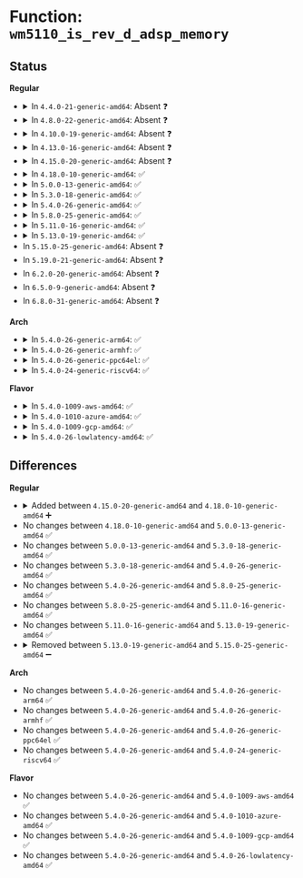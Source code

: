 # Function: <code>wm5110_is_rev_d_adsp_memory</code>

## Status
<b>Regular</b>
<ul>
<li>
<details>
<summary>In <code>4.4.0-21-generic-amd64</code>: Absent ❓</summary>

```json
{
  "name": "wm5110_is_rev_d_adsp_memory",
  "collision_type": "Unique Static",
  "inline_type": "Full",
  "funcs": [
    {
      "addr": 18446744071584609744,
      "name": "wm5110_is_rev_d_adsp_memory",
      "external": false,
      "loc": "drivers/mfd/wm5110-tables.c:1844",
      "file": "drivers/mfd/wm5110-tables.c",
      "inline": "not declared, inlined",
      "caller_inline": [
        "drivers/mfd/wm5110-tables.c:wm5110_is_adsp_memory"
      ],
      "caller_func": []
    }
  ],
  "symbols": []
}
```
</details>
</li>
<li>
<details>
<summary>In <code>4.8.0-22-generic-amd64</code>: Absent ❓</summary>

```json
{
  "name": "wm5110_is_rev_d_adsp_memory",
  "collision_type": "Unique Static",
  "inline_type": "Full",
  "funcs": [
    {
      "addr": 18446744071584958650,
      "name": "wm5110_is_rev_d_adsp_memory",
      "external": false,
      "loc": "drivers/mfd/wm5110-tables.c:1840",
      "file": "drivers/mfd/wm5110-tables.c",
      "inline": "not declared, inlined",
      "caller_inline": [
        "drivers/mfd/wm5110-tables.c:wm5110_is_adsp_memory"
      ],
      "caller_func": []
    }
  ],
  "symbols": []
}
```
</details>
</li>
<li>
<details>
<summary>In <code>4.10.0-19-generic-amd64</code>: Absent ❓</summary>

```json
{
  "name": "wm5110_is_rev_d_adsp_memory",
  "collision_type": "Unique Static",
  "inline_type": "Full",
  "funcs": [
    {
      "addr": 18446744071585142266,
      "name": "wm5110_is_rev_d_adsp_memory",
      "external": false,
      "loc": "drivers/mfd/wm5110-tables.c:1840",
      "file": "drivers/mfd/wm5110-tables.c",
      "inline": "not declared, inlined",
      "caller_inline": [
        "drivers/mfd/wm5110-tables.c:wm5110_is_adsp_memory"
      ],
      "caller_func": []
    }
  ],
  "symbols": []
}
```
</details>
</li>
<li>
<details>
<summary>In <code>4.13.0-16-generic-amd64</code>: Absent ❓</summary>

```json
{
  "name": "wm5110_is_rev_d_adsp_memory",
  "collision_type": "Unique Static",
  "inline_type": "Full",
  "funcs": [
    {
      "addr": 18446744071585223920,
      "name": "wm5110_is_rev_d_adsp_memory",
      "external": false,
      "loc": "drivers/mfd/wm5110-tables.c:1840",
      "file": "drivers/mfd/wm5110-tables.c",
      "inline": "not declared, inlined",
      "caller_inline": [
        "drivers/mfd/wm5110-tables.c:wm5110_is_adsp_memory"
      ],
      "caller_func": []
    }
  ],
  "symbols": []
}
```
</details>
</li>
<li>
<details>
<summary>In <code>4.15.0-20-generic-amd64</code>: Absent ❓</summary>

```json
{
  "name": "wm5110_is_rev_d_adsp_memory",
  "collision_type": "Unique Static",
  "inline_type": "Full",
  "funcs": [
    {
      "addr": 18446744071585651600,
      "name": "wm5110_is_rev_d_adsp_memory",
      "external": false,
      "loc": "drivers/mfd/wm5110-tables.c:1840",
      "file": "drivers/mfd/wm5110-tables.c",
      "inline": "not declared, inlined",
      "caller_inline": [
        "drivers/mfd/wm5110-tables.c:wm5110_is_adsp_memory"
      ],
      "caller_func": []
    }
  ],
  "symbols": []
}
```
</details>
</li>
<li>
<details>
<summary>In <code>4.18.0-10-generic-amd64</code>: ✅</summary>

```c
bool wm5110_is_rev_d_adsp_memory(unsigned int reg)
```

```json
{
  "name": "wm5110_is_rev_d_adsp_memory",
  "collision_type": "Unique Static",
  "inline_type": "No",
  "funcs": [
    {
      "addr": 18446744071585896528,
      "name": "wm5110_is_rev_d_adsp_memory",
      "external": false,
      "loc": "drivers/mfd/wm5110-tables.c:1840",
      "file": "drivers/mfd/wm5110-tables.c",
      "inline": "seen, unknown",
      "caller_inline": [],
      "caller_func": [
        "drivers/mfd/wm5110-tables.c:wm5110_volatile_register",
        "drivers/mfd/wm5110-tables.c:wm5110_readable_register"
      ]
    }
  ],
  "symbols": [
    {
      "addr": 18446744071585896528,
      "name": "wm5110_is_rev_d_adsp_memory",
      "section": ".text",
      "bind": "STB_LOCAL",
      "size": 211
    }
  ]
}
```
</details>
</li>
<li>
<details>
<summary>In <code>5.0.0-13-generic-amd64</code>: ✅</summary>

```c
bool wm5110_is_rev_d_adsp_memory(unsigned int reg)
```

```json
{
  "name": "wm5110_is_rev_d_adsp_memory",
  "collision_type": "Unique Static",
  "inline_type": "No",
  "funcs": [
    {
      "addr": 18446744071586032304,
      "name": "wm5110_is_rev_d_adsp_memory",
      "external": false,
      "loc": "drivers/mfd/wm5110-tables.c:1841",
      "file": "drivers/mfd/wm5110-tables.c",
      "inline": "seen, unknown",
      "caller_inline": [],
      "caller_func": [
        "drivers/mfd/wm5110-tables.c:wm5110_volatile_register",
        "drivers/mfd/wm5110-tables.c:wm5110_readable_register"
      ]
    }
  ],
  "symbols": [
    {
      "addr": 18446744071586032304,
      "name": "wm5110_is_rev_d_adsp_memory",
      "section": ".text",
      "bind": "STB_LOCAL",
      "size": 208
    }
  ]
}
```
</details>
</li>
<li>
<details>
<summary>In <code>5.3.0-18-generic-amd64</code>: ✅</summary>

```c
bool wm5110_is_rev_d_adsp_memory(unsigned int reg)
```

```json
{
  "name": "wm5110_is_rev_d_adsp_memory",
  "collision_type": "Unique Static",
  "inline_type": "No",
  "funcs": [
    {
      "addr": 18446744071586274608,
      "name": "wm5110_is_rev_d_adsp_memory",
      "external": false,
      "loc": "drivers/mfd/wm5110-tables.c:1838",
      "file": "drivers/mfd/wm5110-tables.c",
      "inline": "seen, unknown",
      "caller_inline": [],
      "caller_func": [
        "drivers/mfd/wm5110-tables.c:wm5110_volatile_register",
        "drivers/mfd/wm5110-tables.c:wm5110_readable_register"
      ]
    }
  ],
  "symbols": [
    {
      "addr": 18446744071586274608,
      "name": "wm5110_is_rev_d_adsp_memory",
      "section": ".text",
      "bind": "STB_LOCAL",
      "size": 208
    }
  ]
}
```
</details>
</li>
<li>
<details>
<summary>In <code>5.4.0-26-generic-amd64</code>: ✅</summary>

```c
bool wm5110_is_rev_d_adsp_memory(unsigned int reg)
```

```json
{
  "name": "wm5110_is_rev_d_adsp_memory",
  "collision_type": "Unique Static",
  "inline_type": "No",
  "funcs": [
    {
      "addr": 18446744071586422848,
      "name": "wm5110_is_rev_d_adsp_memory",
      "external": false,
      "loc": "drivers/mfd/wm5110-tables.c:1838",
      "file": "drivers/mfd/wm5110-tables.c",
      "inline": "seen, unknown",
      "caller_inline": [],
      "caller_func": [
        "drivers/mfd/wm5110-tables.c:wm5110_volatile_register",
        "drivers/mfd/wm5110-tables.c:wm5110_readable_register"
      ]
    }
  ],
  "symbols": [
    {
      "addr": 18446744071586422848,
      "name": "wm5110_is_rev_d_adsp_memory",
      "section": ".text",
      "bind": "STB_LOCAL",
      "size": 208
    }
  ]
}
```
</details>
</li>
<li>
<details>
<summary>In <code>5.8.0-25-generic-amd64</code>: ✅</summary>

```c
bool wm5110_is_rev_d_adsp_memory(unsigned int reg)
```

```json
{
  "name": "wm5110_is_rev_d_adsp_memory",
  "collision_type": "Unique Static",
  "inline_type": "No",
  "funcs": [
    {
      "addr": 18446744071587199264,
      "name": "wm5110_is_rev_d_adsp_memory",
      "external": false,
      "loc": "drivers/mfd/wm5110-tables.c:1838",
      "file": "drivers/mfd/wm5110-tables.c",
      "inline": "seen, unknown",
      "caller_inline": [],
      "caller_func": [
        "drivers/mfd/wm5110-tables.c:wm5110_volatile_register",
        "drivers/mfd/wm5110-tables.c:wm5110_readable_register"
      ]
    }
  ],
  "symbols": [
    {
      "addr": 18446744071587199264,
      "name": "wm5110_is_rev_d_adsp_memory",
      "section": ".text",
      "bind": "STB_LOCAL",
      "size": 208
    }
  ]
}
```
</details>
</li>
<li>
<details>
<summary>In <code>5.11.0-16-generic-amd64</code>: ✅</summary>

```c
bool wm5110_is_rev_d_adsp_memory(unsigned int reg)
```

```json
{
  "name": "wm5110_is_rev_d_adsp_memory",
  "collision_type": "Unique Static",
  "inline_type": "No",
  "funcs": [
    {
      "addr": 18446744071587275792,
      "name": "wm5110_is_rev_d_adsp_memory",
      "external": false,
      "loc": "drivers/mfd/wm5110-tables.c:1838",
      "file": "drivers/mfd/wm5110-tables.c",
      "inline": "seen, unknown",
      "caller_inline": [],
      "caller_func": [
        "drivers/mfd/wm5110-tables.c:wm5110_volatile_register",
        "drivers/mfd/wm5110-tables.c:wm5110_readable_register"
      ]
    }
  ],
  "symbols": [
    {
      "addr": 18446744071587275792,
      "name": "wm5110_is_rev_d_adsp_memory",
      "section": ".text",
      "bind": "STB_LOCAL",
      "size": 208
    }
  ]
}
```
</details>
</li>
<li>
<details>
<summary>In <code>5.13.0-19-generic-amd64</code>: ✅</summary>

```c
bool wm5110_is_rev_d_adsp_memory(unsigned int reg)
```

```json
{
  "name": "wm5110_is_rev_d_adsp_memory",
  "collision_type": "Unique Static",
  "inline_type": "No",
  "funcs": [
    {
      "addr": 18446744071587164016,
      "name": "wm5110_is_rev_d_adsp_memory",
      "external": false,
      "loc": "drivers/mfd/wm5110-tables.c:1838",
      "file": "drivers/mfd/wm5110-tables.c",
      "inline": "seen, unknown",
      "caller_inline": [],
      "caller_func": [
        "drivers/mfd/wm5110-tables.c:wm5110_volatile_register",
        "drivers/mfd/wm5110-tables.c:wm5110_readable_register"
      ]
    }
  ],
  "symbols": [
    {
      "addr": 18446744071587164016,
      "name": "wm5110_is_rev_d_adsp_memory",
      "section": ".text",
      "bind": "STB_LOCAL",
      "size": 210
    }
  ]
}
```
</details>
</li>
<li>
In <code>5.15.0-25-generic-amd64</code>: Absent ❓
</li>
<li>
In <code>5.19.0-21-generic-amd64</code>: Absent ❓
</li>
<li>
In <code>6.2.0-20-generic-amd64</code>: Absent ❓
</li>
<li>
In <code>6.5.0-9-generic-amd64</code>: Absent ❓
</li>
<li>
In <code>6.8.0-31-generic-amd64</code>: Absent ❓
</li>
</ul>
<b>Arch</b>
<ul>
<li>
<details>
<summary>In <code>5.4.0-26-generic-arm64</code>: ✅</summary>

```c
bool wm5110_is_rev_d_adsp_memory(unsigned int reg)
```

```json
{
  "name": "wm5110_is_rev_d_adsp_memory",
  "collision_type": "Unique Static",
  "inline_type": "No",
  "funcs": [
    {
      "addr": 18446603336499285504,
      "name": "wm5110_is_rev_d_adsp_memory",
      "external": false,
      "loc": "drivers/mfd/wm5110-tables.c:1838",
      "file": "drivers/mfd/wm5110-tables.c",
      "inline": "seen, unknown",
      "caller_inline": [],
      "caller_func": [
        "drivers/mfd/wm5110-tables.c:wm5110_volatile_register",
        "drivers/mfd/wm5110-tables.c:wm5110_readable_register"
      ]
    }
  ],
  "symbols": [
    {
      "addr": 18446603336499285504,
      "name": "wm5110_is_rev_d_adsp_memory",
      "section": ".text",
      "bind": "STB_LOCAL",
      "size": 232
    }
  ]
}
```
</details>
</li>
<li>
<details>
<summary>In <code>5.4.0-26-generic-armhf</code>: ✅</summary>

```c
bool wm5110_is_rev_d_adsp_memory(unsigned int reg)
```

```json
{
  "name": "wm5110_is_rev_d_adsp_memory",
  "collision_type": "Unique Static",
  "inline_type": "No",
  "funcs": [
    {
      "addr": 3231812276,
      "name": "wm5110_is_rev_d_adsp_memory",
      "external": false,
      "loc": "drivers/mfd/wm5110-tables.c:1838",
      "file": "drivers/mfd/wm5110-tables.c",
      "inline": "seen, unknown",
      "caller_inline": [],
      "caller_func": [
        "drivers/mfd/wm5110-tables.c:wm5110_volatile_register",
        "drivers/mfd/wm5110-tables.c:wm5110_readable_register"
      ]
    }
  ],
  "symbols": [
    {
      "addr": 3231812276,
      "name": "wm5110_is_rev_d_adsp_memory",
      "section": ".text",
      "bind": "STB_LOCAL",
      "size": 220
    }
  ]
}
```
</details>
</li>
<li>
<details>
<summary>In <code>5.4.0-26-generic-ppc64el</code>: ✅</summary>

```c
bool wm5110_is_rev_d_adsp_memory(unsigned int reg)
```

```json
{
  "name": "wm5110_is_rev_d_adsp_memory",
  "collision_type": "Unique Static",
  "inline_type": "No",
  "funcs": [
    {
      "addr": 13835058055292481072,
      "name": "wm5110_is_rev_d_adsp_memory",
      "external": false,
      "loc": "drivers/mfd/wm5110-tables.c:1838",
      "file": "drivers/mfd/wm5110-tables.c",
      "inline": "seen, unknown",
      "caller_inline": [],
      "caller_func": [
        "drivers/mfd/wm5110-tables.c:wm5110_volatile_register",
        "drivers/mfd/wm5110-tables.c:wm5110_readable_register"
      ]
    }
  ],
  "symbols": [
    {
      "addr": 13835058055292481072,
      "name": "wm5110_is_rev_d_adsp_memory",
      "section": ".text",
      "bind": "STB_LOCAL",
      "size": 232
    }
  ]
}
```
</details>
</li>
<li>
<details>
<summary>In <code>5.4.0-24-generic-riscv64</code>: ✅</summary>

```c
bool wm5110_is_rev_d_adsp_memory(unsigned int reg)
```

```json
{
  "name": "wm5110_is_rev_d_adsp_memory",
  "collision_type": "Unique Static",
  "inline_type": "No",
  "funcs": [
    {
      "addr": 18446743936276539350,
      "name": "wm5110_is_rev_d_adsp_memory",
      "external": false,
      "loc": "drivers/mfd/wm5110-tables.c:1838",
      "file": "drivers/mfd/wm5110-tables.c",
      "inline": "seen, unknown",
      "caller_inline": [],
      "caller_func": [
        "drivers/mfd/wm5110-tables.c:wm5110_volatile_register",
        "drivers/mfd/wm5110-tables.c:wm5110_readable_register"
      ]
    }
  ],
  "symbols": [
    {
      "addr": 18446743936276539350,
      "name": "wm5110_is_rev_d_adsp_memory",
      "section": ".text",
      "bind": "STB_LOCAL",
      "size": 202
    }
  ]
}
```
</details>
</li>
</ul>
<b>Flavor</b>
<ul>
<li>
<details>
<summary>In <code>5.4.0-1009-aws-amd64</code>: ✅</summary>

```c
bool wm5110_is_rev_d_adsp_memory(unsigned int reg)
```

```json
{
  "name": "wm5110_is_rev_d_adsp_memory",
  "collision_type": "Unique Static",
  "inline_type": "No",
  "funcs": [
    {
      "addr": 18446744071586176416,
      "name": "wm5110_is_rev_d_adsp_memory",
      "external": false,
      "loc": "drivers/mfd/wm5110-tables.c:1838",
      "file": "drivers/mfd/wm5110-tables.c",
      "inline": "seen, unknown",
      "caller_inline": [],
      "caller_func": [
        "drivers/mfd/wm5110-tables.c:wm5110_volatile_register",
        "drivers/mfd/wm5110-tables.c:wm5110_readable_register"
      ]
    }
  ],
  "symbols": [
    {
      "addr": 18446744071586176416,
      "name": "wm5110_is_rev_d_adsp_memory",
      "section": ".text",
      "bind": "STB_LOCAL",
      "size": 208
    }
  ]
}
```
</details>
</li>
<li>
<details>
<summary>In <code>5.4.0-1010-azure-amd64</code>: ✅</summary>

```c
bool wm5110_is_rev_d_adsp_memory(unsigned int reg)
```

```json
{
  "name": "wm5110_is_rev_d_adsp_memory",
  "collision_type": "Unique Static",
  "inline_type": "No",
  "funcs": [
    {
      "addr": 18446744071585995696,
      "name": "wm5110_is_rev_d_adsp_memory",
      "external": false,
      "loc": "drivers/mfd/wm5110-tables.c:1838",
      "file": "drivers/mfd/wm5110-tables.c",
      "inline": "seen, unknown",
      "caller_inline": [],
      "caller_func": [
        "drivers/mfd/wm5110-tables.c:wm5110_volatile_register",
        "drivers/mfd/wm5110-tables.c:wm5110_readable_register"
      ]
    }
  ],
  "symbols": [
    {
      "addr": 18446744071585995696,
      "name": "wm5110_is_rev_d_adsp_memory",
      "section": ".text",
      "bind": "STB_LOCAL",
      "size": 208
    }
  ]
}
```
</details>
</li>
<li>
<details>
<summary>In <code>5.4.0-1009-gcp-amd64</code>: ✅</summary>

```c
bool wm5110_is_rev_d_adsp_memory(unsigned int reg)
```

```json
{
  "name": "wm5110_is_rev_d_adsp_memory",
  "collision_type": "Unique Static",
  "inline_type": "No",
  "funcs": [
    {
      "addr": 18446744071586370816,
      "name": "wm5110_is_rev_d_adsp_memory",
      "external": false,
      "loc": "drivers/mfd/wm5110-tables.c:1838",
      "file": "drivers/mfd/wm5110-tables.c",
      "inline": "seen, unknown",
      "caller_inline": [],
      "caller_func": [
        "drivers/mfd/wm5110-tables.c:wm5110_volatile_register",
        "drivers/mfd/wm5110-tables.c:wm5110_readable_register"
      ]
    }
  ],
  "symbols": [
    {
      "addr": 18446744071586370816,
      "name": "wm5110_is_rev_d_adsp_memory",
      "section": ".text",
      "bind": "STB_LOCAL",
      "size": 208
    }
  ]
}
```
</details>
</li>
<li>
<details>
<summary>In <code>5.4.0-26-lowlatency-amd64</code>: ✅</summary>

```c
bool wm5110_is_rev_d_adsp_memory(unsigned int reg)
```

```json
{
  "name": "wm5110_is_rev_d_adsp_memory",
  "collision_type": "Unique Static",
  "inline_type": "No",
  "funcs": [
    {
      "addr": 18446744071586482496,
      "name": "wm5110_is_rev_d_adsp_memory",
      "external": false,
      "loc": "drivers/mfd/wm5110-tables.c:1838",
      "file": "drivers/mfd/wm5110-tables.c",
      "inline": "seen, unknown",
      "caller_inline": [],
      "caller_func": [
        "drivers/mfd/wm5110-tables.c:wm5110_volatile_register",
        "drivers/mfd/wm5110-tables.c:wm5110_readable_register"
      ]
    }
  ],
  "symbols": [
    {
      "addr": 18446744071586482496,
      "name": "wm5110_is_rev_d_adsp_memory",
      "section": ".text",
      "bind": "STB_LOCAL",
      "size": 208
    }
  ]
}
```
</details>
</li>
</ul>

## Differences
<b>Regular</b>
<ul>
<li>
<details>
<summary>Added between <code>4.15.0-20-generic-amd64</code> and <code>4.18.0-10-generic-amd64</code> ➕</summary>

```c
bool wm5110_is_rev_d_adsp_memory(unsigned int reg)
```
</details>
</li>
<li>
No changes between <code>4.18.0-10-generic-amd64</code> and <code>5.0.0-13-generic-amd64</code> ✅
</li>
<li>
No changes between <code>5.0.0-13-generic-amd64</code> and <code>5.3.0-18-generic-amd64</code> ✅
</li>
<li>
No changes between <code>5.3.0-18-generic-amd64</code> and <code>5.4.0-26-generic-amd64</code> ✅
</li>
<li>
No changes between <code>5.4.0-26-generic-amd64</code> and <code>5.8.0-25-generic-amd64</code> ✅
</li>
<li>
No changes between <code>5.8.0-25-generic-amd64</code> and <code>5.11.0-16-generic-amd64</code> ✅
</li>
<li>
No changes between <code>5.11.0-16-generic-amd64</code> and <code>5.13.0-19-generic-amd64</code> ✅
</li>
<li>
<details>
<summary>Removed between <code>5.13.0-19-generic-amd64</code> and <code>5.15.0-25-generic-amd64</code> ➖</summary>

```c
bool wm5110_is_rev_d_adsp_memory(unsigned int reg)
```
</details>
</li>
</ul>
<b>Arch</b>
<ul>
<li>
No changes between <code>5.4.0-26-generic-amd64</code> and <code>5.4.0-26-generic-arm64</code> ✅
</li>
<li>
No changes between <code>5.4.0-26-generic-amd64</code> and <code>5.4.0-26-generic-armhf</code> ✅
</li>
<li>
No changes between <code>5.4.0-26-generic-amd64</code> and <code>5.4.0-26-generic-ppc64el</code> ✅
</li>
<li>
No changes between <code>5.4.0-26-generic-amd64</code> and <code>5.4.0-24-generic-riscv64</code> ✅
</li>
</ul>
<b>Flavor</b>
<ul>
<li>
No changes between <code>5.4.0-26-generic-amd64</code> and <code>5.4.0-1009-aws-amd64</code> ✅
</li>
<li>
No changes between <code>5.4.0-26-generic-amd64</code> and <code>5.4.0-1010-azure-amd64</code> ✅
</li>
<li>
No changes between <code>5.4.0-26-generic-amd64</code> and <code>5.4.0-1009-gcp-amd64</code> ✅
</li>
<li>
No changes between <code>5.4.0-26-generic-amd64</code> and <code>5.4.0-26-lowlatency-amd64</code> ✅
</li>
</ul>
